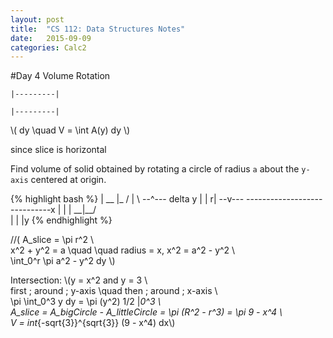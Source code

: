 ```yaml
---
layout: post
title:  "CS 112: Data Structures Notes"
date:   2015-09-09
categories: Calc2
---
```

#Day 4
Volume Rotation

`|---------|` 

`|---------|`

\\( dy \quad V = \int A(y) dy \\)

since slice is horizontal

Find volume of solid obtained by rotating a circle of radius `a` about the `y-axis` centered at origin.

{% highlight bash %}
				|
			__	|_
		  /		|	 \    	--^--- delta y 
		 | 		|	 r|		--v---
-----------------------------x
		 |      |    |
		   \__|__/	
				|
				|
				|y
{% endhighlight %}

//( A_slice = \pi r^2 \\\
x^2 + y^2 = a \quad \quad radius = x, x^2 = a^2 - y^2 \\\
\int_0^r \pi a^2 - y^2 dy \\)

Intersection:
\\(y = x^2 and y = 3 \\\
first \; around \; y-axis \quad then \; around \; x-axis \\\
\pi \int_0^3 y dy = \pi (y^2) 1/2 |_0^3 \\\
A_slice = A_bigCircle - A_littleCircle = \pi (R^2 - r^3) = \pi 9 - x^4 \\\
V = int_{-sqrt{3}}^{sqrt{3}} (9 - x^4) dx\\)



